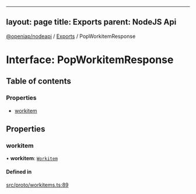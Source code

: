 
---
layout: page
title: Exports
parent: NodeJS Api
---
[@openiap/nodeapi](../README.md) / [Exports](../modules.md) / PopWorkitemResponse

# Interface: PopWorkitemResponse

## Table of contents

### Properties

- [workitem](PopWorkitemResponse.md#workitem)

## Properties

### workitem

• **workitem**: [`Workitem`](../modules.md#workitem)

#### Defined in

[src/proto/workitems.ts:89](https://github.com/openiap/nodeapi/blob/a6b5438/src/proto/workitems.ts#L89)
